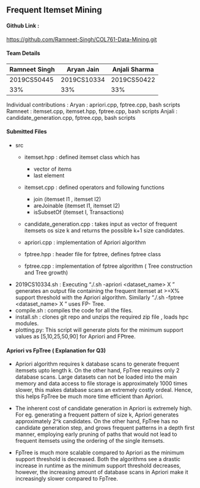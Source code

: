 ## Frequent Itemset Mining
#### Github Link :  
https://github.com/Ramneet-Singh/COL761-Data-Mining.git

#### Team Details

| Ramneet Singh| Aryan Jain    | Anjali Sharma  |
| ------------ | ------------- | -------------- |
| 2019CS50445  | 2019CS10334   | 2019CS50422    |
|    33%       |      33%      |    33%	        |

Individual contributions :
Aryan : apriori.cpp, fptree.cpp, bash scripts
Ramneet : itemset.cpp, itemset.hpp, fptree.cpp, bash scripts
Anjali : candidate_generation.cpp, fptree.cpp, bash scripts


#### Submitted Files
* src
	* itemset.hpp : defined itemset class which has
		* vector of items 
		* last element
				
	* itemset.cpp : defined operators and following functions
	 	* join (itemset I1 , itemset I2)
	 	* areJoinable (itemset I1, itemset I2)
	 	* isSubsetOf (itemset I, Transactions)
						
	* candidate_generation.cpp : takes input as vector of frequent itemsets os size k and returns the possible k+1 size candidates.
	* apriori.cpp : implementation of Apriori algorithm
	* fptree.hpp : header file for fptree, defines fptree class
	* fptree.cpp : implementation of fptree algorithm ( Tree construction and Tree growth)
* 2019CS10334.sh : Executing  “./<RollNo>.sh -apriori <dataset_name> X <outputFilename>” generates an output file containing the frequent itemset at >=X% support threshold with the Apriori algorithm.
 				   Similarly “./<RollNo>.sh -fptree <dataset_name> X <output filename>” uses FP- Tree.
* compile.sh : compiles the code for all the files.
* install.sh : clones git repo and unzips the required zip file , loads hpc modules.
* plotting.py: This script will generate plots for the minimum support values as [5,10,25,50,90] for Apriori and FPtree.

#### Apriori vs FpTree  ( Explanation for Q3)

- Apriori algorithm requires k database scans to generate frequent itemsets upto length k. 
On the other hand, FpTree requires only 2 database scans. Large datasets can not be loaded 
into the main memory and data access to file storage is approximately 1000 times slower,
this makes database scans an extremely costly ordeal. Hence, this helps FpTree be much more 
time efficient than Apriori.

- The inherent cost of candidate generation in Apriori is extremely high. For eg. generating a
frequent pattern of size k, Apriori generates approximately 2^k candidates. On the other hand,
FpTree has no candidate generation step, and grows frequent patterns in a depth first manner,
employing early pruning of paths that would not lead to frequent itemsets using the ordering 
of the single itemsets.

- FpTree is much more scalable compared to Apriori as the minimum support threshold is decreased.
Both the algorithms see a drastic increase in runtime as the minimum support threshold decreases,
however, the increasing amount of database scans in Apriori make it increasingly slower compared to
FpTree.




